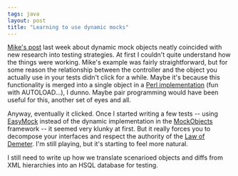 ```yaml
---
tags: java
layout: post
title: "Learning to use dynamic mocks"
---
```




<a href="http://blogs.atlassian.com/rebelutionary/archives/000083.html">Mike's post</a> last week about dynamic mock objects neatly coincided with new research into testing strategies. At first I couldn't quite understand how the things were working. Mike's example was fairly straightforward, but for some reason the relationship between the controller and the object you actually use in your tests didn't click for a while. Maybe it's because this functionality is merged into a single object in a <a href="http://search.cpan.org/author/CHROMATIC/Test-MockObject-0.12/">Perl implementation</a> (fun with AUTOLOAD...), I dunno. Maybe pair programming would have been useful for this, another set of eyes and all. 

<p>Anyway, eventually it clicked. Once I started writing a few tests -- using <a href="http://www.easymock.org/">EasyMock</a> instead of the dynamic implementation in the <a href="http://www.mockobjects.com/">MockObjects</a> framework -- it seemed very klunky at first. But it really forces you to decompose your interfaces and respect the authority of the <a href="http://c2.com/cgi/wiki?LawOfDemeter">Law of Demeter</a>. I'm still playing, but it's starting to feel more natural.</p>

<p>I still need to write up how we translate scenarioed objects and diffs from XML hierarchies into an HSQL database for testing.</p>


